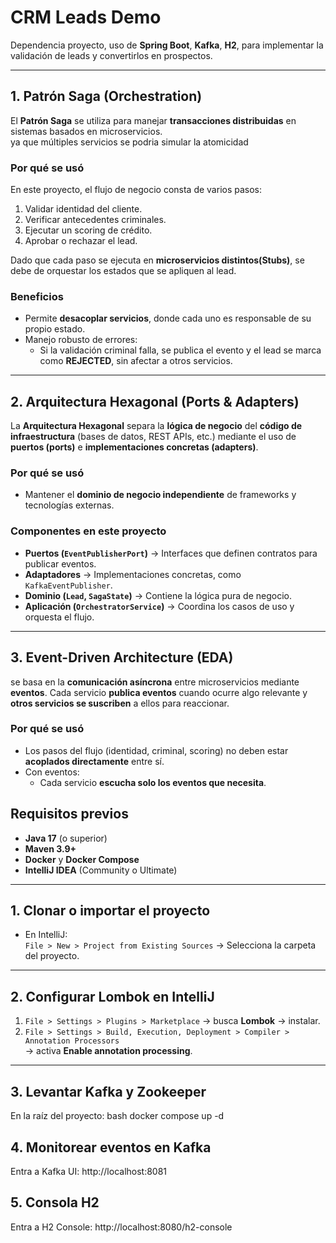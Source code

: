  # CRM Leads Demo 

Dependencia proyecto, uso de **Spring Boot**, **Kafka**, **H2**, 
para implementar la validación de leads y convertirlos en prospectos.

---

## 1. Patrón Saga (Orchestration)

El **Patrón Saga** se utiliza para manejar **transacciones distribuidas** en sistemas basados en microservicios.  
ya que  múltiples servicios se podria simular la atomicidad

### **Por qué se usó**
En este proyecto, el flujo de negocio consta de varios pasos:

1. Validar identidad del cliente.  
2. Verificar antecedentes criminales.  
3. Ejecutar un scoring de crédito.  
4. Aprobar o rechazar el lead.

Dado que cada paso se ejecuta en **microservicios distintos(Stubs)**, se debe de orquestar los estados que se apliquen al lead.  

### **Beneficios**
- Permite **desacoplar servicios**, donde cada uno es responsable de su propio estado.
- Manejo robusto de errores:
  - Si la validación criminal falla, se publica el evento y el lead se marca como **REJECTED**, sin afectar a otros servicios.
---

## 2. Arquitectura Hexagonal (Ports & Adapters)

La **Arquitectura Hexagonal** separa la **lógica de negocio** del **código de infraestructura** (bases de datos, REST APIs, etc.) 
mediante el uso de **puertos (ports)** e **implementaciones concretas (adapters)**.

### **Por qué se usó**
- Mantener el **dominio de negocio independiente** de frameworks y tecnologías externas.  


### **Componentes en este proyecto**
- **Puertos (`EventPublisherPort`)** → Interfaces que definen contratos para publicar eventos.  
- **Adaptadores** → Implementaciones concretas, como `KafkaEventPublisher`.  
- **Dominio (`Lead`, `SagaState`)** → Contiene la lógica pura de negocio.  
- **Aplicación (`OrchestratorService`)** → Coordina los casos de uso y orquesta el flujo.

---

## 3. Event-Driven Architecture (EDA)

se basa en la **comunicación asíncrona** entre microservicios mediante **eventos**.
Cada servicio **publica eventos** cuando ocurre algo relevante y **otros servicios se suscriben** a ellos para reaccionar.

### **Por qué se usó**
- Los pasos del flujo (identidad, criminal, scoring) no deben estar **acoplados directamente** entre sí.
- Con eventos:
  - Cada servicio **escucha solo los eventos que necesita**.

## **Requisitos previos**
- **Java 17** (o superior)
- **Maven 3.9+**
- **Docker** y **Docker Compose**
- **IntelliJ IDEA** (Community o Ultimate)

---

## **1. Clonar o importar el proyecto**
- En IntelliJ:  
  `File > New > Project from Existing Sources` → Selecciona la carpeta del proyecto.

---

## **2. Configurar Lombok en IntelliJ**
1. `File > Settings > Plugins > Marketplace` → busca **Lombok** → instalar.
2. `File > Settings > Build, Execution, Deployment > Compiler > Annotation Processors`  
   → activa **Enable annotation processing**.

---

## **3. Levantar Kafka y Zookeeper**
En la raíz del proyecto:
bash
docker compose up -d

## **4. Monitorear eventos en Kafka**
Entra a Kafka UI: http://localhost:8081

## **5. Consola H2**
Entra a H2 Console: http://localhost:8080/h2-console
